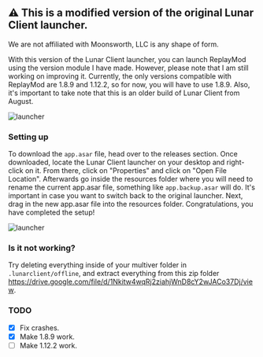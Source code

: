 ## ⚠ This is a modified version of the original Lunar Client launcher.
We are not affiliated with Moonsworth, LLC is any shape of form. 

With this version of the Lunar Client launcher, you can launch ReplayMod using the version module I have made. However, please note that I am still working on improving it. Currently, the only versions compatible with ReplayMod are 1.8.9 and 1.12.2, so for now, you will have to use 1.8.9. Also, it's important to take note that this is an older build of Lunar Client from August.

![launcher](https://raw.githubusercontent.com/Naibuu/LunarReplay/master/images/launcher.png)

### Setting up
To download the `app.asar` file, head over to the releases section. Once downloaded, locate the Lunar Client launcher on your desktop and right-click on it. From there, click on "Properties" and click on "Open File Location". Afterwards go inside the resources folder where you will need to rename the current app.asar file, something like `app.backup.asar` will do. It's important in case you want to switch back to the original launcher. Next, drag in the new app.asar file into the resources folder. Congratulations, you have completed the setup!

![launcher](https://raw.githubusercontent.com/Naibuu/LunarReplay/master/images/menu.png)

### Is it not working?
Try deleting everything inside of your multiver folder in `.lunarclient/offline`, and extract everything from this zip folder https://drive.google.com/file/d/1Nkitw4wqRj2ziahjWnD8cY2wJACo37Dj/view.


### TODO

- [x] Fix crashes.
- [x] Make 1.8.9 work.
- [ ] Make 1.12.2 work.
